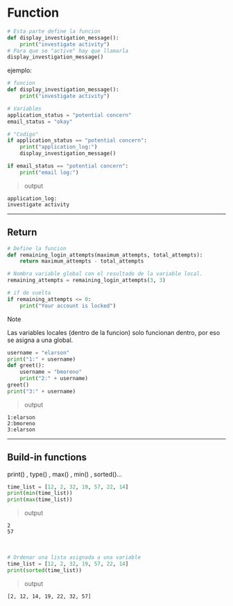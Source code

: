 # Function

```py
# Esta parte define la funcion
def display_investigation_message():
    print("investigate activity")
# Para que se "active" hay que llamarla
display_investigation_message()
```

ejemplo:    
```py
# funcion
def display_investigation_message():
    print("investigate activity")

# Variables
application_status = "potential concern"
email_status = "okay"

# "Codigo"
if application_status == "potential concern":
    print("application_log:")
    display_investigation_message()

if email_status == "potential concern":
    print("email log:")
```
> output

`application_log:`  
`investigate activity`  

---

## Return

```py
# Define la funcion
def remaining_login_attempts(maximum_attempts, total_attempts):
    return maximum_attempts - total_attempts

# Nombra variable global con el resultado de la variable local.
remaining_attempts = remaining_login_attempts(3, 3)

# if de vuelta
if remaining_attempts <= 0:
    print("Your account is locked")
```

> [!NOTE]
> Las variables locales (dentro de la funcion) solo funcionan dentro, por eso se asigna a una global.  

```py
username = "elarson"
print("1:" + username)
def greet():
    username = "bmoreno"
    print("2:" + username)
greet()
print("3:" + username)
```  
> output  

`1:elarson`  
`2:bmoreno`  
`3:elarson`  

---

## Build-in functions
print() , type() , max() , min() , sorted()...   

```py
time_list = [12, 2, 32, 19, 57, 22, 14]
print(min(time_list))
print(max(time_list))
```
> output

`2`  
`57`  
  
</br>

```py
# Ordenar una lista asignada a una variable
time_list = [12, 2, 32, 19, 57, 22, 14]
print(sorted(time_list))
```
> output

`[2, 12, 14, 19, 22, 32, 57]`  









